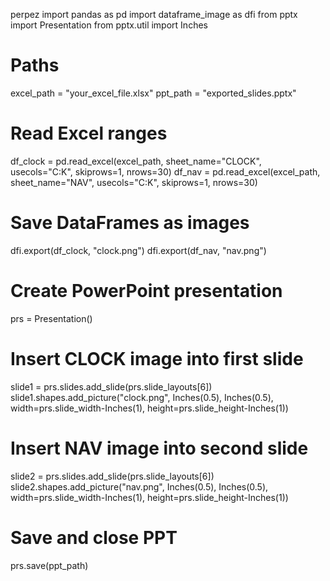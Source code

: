 perpez
import pandas as pd
import dataframe_image as dfi
from pptx import Presentation
from pptx.util import Inches

# Paths
excel_path = "your_excel_file.xlsx"
ppt_path = "exported_slides.pptx"

# Read Excel ranges
df_clock = pd.read_excel(excel_path, sheet_name="CLOCK", usecols="C:K", skiprows=1, nrows=30)
df_nav = pd.read_excel(excel_path, sheet_name="NAV", usecols="C:K", skiprows=1, nrows=30)

# Save DataFrames as images
dfi.export(df_clock, "clock.png")
dfi.export(df_nav, "nav.png")

# Create PowerPoint presentation
prs = Presentation()

# Insert CLOCK image into first slide
slide1 = prs.slides.add_slide(prs.slide_layouts[6])
slide1.shapes.add_picture("clock.png", Inches(0.5), Inches(0.5),
                         width=prs.slide_width-Inches(1),
                         height=prs.slide_height-Inches(1))

# Insert NAV image into second slide
slide2 = prs.slides.add_slide(prs.slide_layouts[6])
slide2.shapes.add_picture("nav.png", Inches(0.5), Inches(0.5),
                         width=prs.slide_width-Inches(1),
                         height=prs.slide_height-Inches(1))

# Save and close PPT
prs.save(ppt_path)
